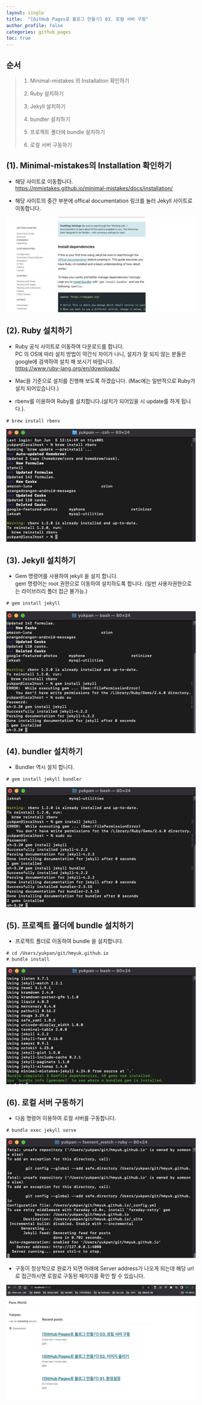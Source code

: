 ```yaml
---
layout: single
title:  "[GitHub Pages로 블로그 만들기] 03. 로컬 서버 구동"
author_profile: false
categories: github_pages
toc: true
---
```


## 순서

>1. Minimal-mistakes 의 Installation 확인하기
>
>2. Ruby 설치하기
>
>3. Jekyll 설치하기
>
>4. bundler 설치하기
>
>5. 프로젝트 폴더에 bundle 설치하기
>
>6. 로컬 서버 구동하기
>



## (1). Minimal-mistakes의 Installation 확인하기

- 해당 사이트로 이동합니다.  
  https://mmistakes.github.io/minimal-mistakes/docs/installation/

- 해당 사이트의 중간 부분에 offical documentation 링크를 눌러 Jekyll 사이트로 이동합니다.

![git-2022-06-03_01](../images/2022-06-03-git_03/git-2022-06-03_01.png)



## (2). Ruby 설치하기

- Ruby 공식 사이트로 이동하여 다운로드를 합니다.  
  PC 의 OS에 따라 설치 방법이 약간식 차이가 나니, 설치가 잘 되지 않는 분들은 google에 검색하여 설치 해 보시기 바랍니다.   
  https://www.ruby-lang.org/en/downloads/

- Mac을 기준으로 설치를 진행해 보도록 하겠습니다. (Mac에는 일반적으로 Ruby가 설치 되어있습니다.)

- rbenv를 이용하여 Ruby를 설치합니다.(설치가 되어있을 시 update를 하게 됩니다.). 

``` 
# brew install rbenv
```

![git-2022-06-03_02](../images/2022-06-03-git_03/git-2022-06-03_02-4399821.png)



## (3). Jekyll 설치하기 

- Gem 명령어를 사용하여 jekyll 을 설치 합니다.  
  gem 명령어는 root 권한으로 이동하여 설치하도록 합니다. (일반 사용자권한으로는 라이브러리 폴더 접근 불가능.)

```
# gem install jekyll
```

![git-2022-06-03_03](../images/2022-06-03-git_03/git-2022-06-03_03.png)



## (4). bundler 설치하기

- Bundler 역시 설치 합니다.  

``` 
# gem install jekyll bundler
```

![git-2022-06-03_04](../images/2022-06-03-git_03/git-2022-06-03_04.png)



## (5). 프로젝트 폴더에 bundle 설치하기

- 프로젝트 폴더로 이동하여 bundle 을 설치합니다. 

```
# cd /Users/yukpan/git/hmyuk.github.io
# bundle install
```

![](../images/2022-06-03-git_03/git-2022-06-03_05.png)



## (6). 로컬 서버 구동하기

- 다음 명령어 이용하여 로컬 서버를 구동합니다.

```
# bundle exec jekyll serve
```



![git-2022-06-03_06](../images/2022-06-03-git_03/git-2022-06-03_06.png)

- 구동이 정상적으로 완료가 되면 아래에 Server address가 나오게 되는데 해당 url로 접근하시면 로컬로 구동된 페이지를 확인 할 수 있습니다.

![git-2022-06-03_07](../images/2022-06-03-git_03/git-2022-06-03_07.png)
